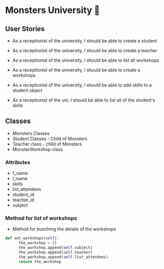 # Monsters University :taco:

## User Stories
- As a receptionist of the university, I should be able to create a student

- As a receptionist of the university, I should be able to create a teacher

- As a receptionist of the university, I should be able to list all workshops

- As a receptionist of the university, I should be able to create a workshops

- As a receptionist of the university, I should be able to add skills to a student object

- As a receptionist of the uni, I should be able to list all of the student's skills

## Classes
- Monsters Classes
- Student Classes - Child of Monsters
- Teacher class - child of Monsters
- MonsterWorkshop class

### Attributes
- f_name
- l_name
- skills
- list_attendees
- student_id
- teacher_id
- subject


### Method for  list of workshops
- Method for bunching the details of the workshops
```python
def set_workshops(self):
      the_workshop = []
      the_workshop.append(self.subject)
      the_workshop.append(self.teacher)
      the_workshop.append(self.list_attendees)
      return the_workshop
```
